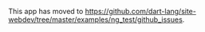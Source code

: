 This app has moved to https://github.com/dart-lang/site-webdev/tree/master/examples/ng_test/github_issues.